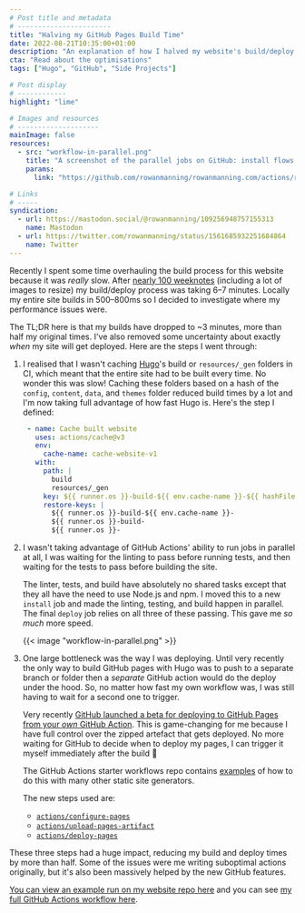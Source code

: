 ```yaml
---
# Post title and metadata
# -----------------------
title: "Halving my GitHub Pages Build Time"
date: 2022-08-21T10:35:00+01:00
description: "An explanation of how I halved my website's build/deploy process using a mix of actions optimisations and the new GitHub Pages Custom Actions beta."
cta: "Read about the optimisations"
tags: ["Hugo", "GitHub", "Side Projects"]

# Post display
# ------------
highlight: "lime"

# Images and resources
# --------------------
mainImage: false
resources:
  - src: "workflow-in-parallel.png"
    title: "A screenshot of the parallel jobs on GitHub: install flows into build, verify, and test jobs"
    params:
      link: "https://github.com/rowanmanning/rowanmanning.com/actions/runs/2897812350"

# Links
# -----
syndication:
  - url: https://mastodon.social/@rowanmanning/109256948757155313
    name: Mastodon
  - url: https://twitter.com/rowanmanning/status/1561685932251684864
    name: Twitter
---
```


Recently I spent some time overhauling the build process for this website because it was _really_ slow. After [nearly 100 weeknotes](/weeknotes/) (including a lot of images to resize) my build/deploy process was taking 6–7 minutes. Locally my entire site builds in 500–800ms so I decided to investigate where my performance issues were.

The TL;DR here is that my builds have dropped to ~3 minutes, more than half my original times. I've also removed some uncertainty about exactly _when_ my site will get deployed. Here are the steps I went through:

  1. I realised that I wasn't caching [Hugo](https://gohugo.io/)'s build or `resources/_gen` folders in CI, which meant that the entire site had to be built every time. No wonder this was slow! Caching these folders based on a hash of the `config`, `content`, `data`, and `themes` folder reduced build times by a lot and I'm now taking full advantage of how fast Hugo is. Here's the step I defined:

     ```yaml
      - name: Cache built website
        uses: actions/cache@v3
        env:
          cache-name: cache-website-v1
        with:
          path: |
            build
            resources/_gen
          key: ${{ runner.os }}-build-${{ env.cache-name }}-${{ hashFiles('config', 'content', 'data', 'themes') }}
          restore-keys: |
            ${{ runner.os }}-build-${{ env.cache-name }}-
            ${{ runner.os }}-build-
            ${{ runner.os }}-
     ```

  2. I wasn't taking advantage of GitHub Actions' ability to run jobs in parallel at all, I was waiting for the linting to pass before running tests, and then waiting for the tests to pass before building the site.

      The linter, tests, and build have absolutely no shared tasks except that they all have the need to use Node.js and npm. I moved this to a new `install` job and made the linting, testing, and build happen in parallel. The final `deploy` job relies on all three of these passing. This gave me _so much_ more speed.

      {{< image "workflow-in-parallel.png" >}}

  3. One large bottleneck was the way I was deploying. Until very recently the only way to build GitHub pages with Hugo was to push to a separate branch or folder then a _separate_ GitHub action would do the deploy under the hood. So, no matter how fast my own workflow was, I was still having to wait for a second one to trigger.
  
      Very recently [GitHub launched a beta for deploying to GitHub Pages from your _own_ GitHub Action](https://github.blog/changelog/2022-07-27-github-pages-custom-github-actions-workflows-beta/). This is game-changing for me because I have full control over the zipped artefact that gets deployed. No more waiting for GitHub to decide when to deploy my pages, I can trigger it myself immediately after the build :tada:

      The GitHub Actions starter workflows repo contains [examples](https://github.com/actions/starter-workflows/tree/main/pages) of how to do this with many other static site generators.

      The new steps used are:
        
        * [`actions/configure-pages`](https://github.com/actions/configure-pages)
        * [`actions/upload-pages-artifact`](https://github.com/actions/upload-pages-artifact)
        * [`actions/deploy-pages`](https://github.com/actions/deploy-pages)

These three steps had a huge impact, reducing my build and deploy times by more than half. Some of the issues were me writing suboptimal actions originally, but it's also been massively helped by the new GitHub features.

[You can view an example run on my website repo here](https://github.com/rowanmanning/rowanmanning.com/actions/runs/2897812350) and you can see [my full GitHub Actions workflow here](https://github.com/rowanmanning/rowanmanning.com/blob/main/.github/workflows/build-deploy.yml).
